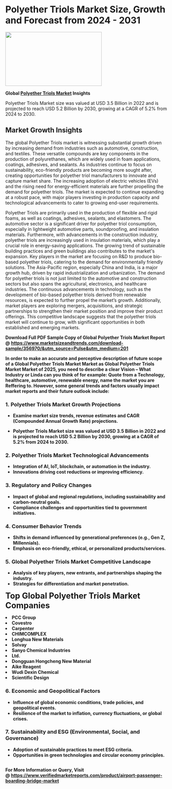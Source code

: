 <H1>Polyether Triols Market Size, Growth and Forecast from 2024 - 2031</H1><img class="aligncenter size-medium wp-image-584254" src="https://thirdeyenews.in/wp-content/uploads/2024/09/Global-Market-Research-300x168.jpeg" alt="" width="300" height="168" /><p><strong>Global&nbsp;<a href="https://www.marketsizeandtrends.com/download-sample/356970/&amp;utm_source=Pulse&amp;utm_medium=201">Polyether Triols Market</a> Insights</strong></p><p>Polyether Triols Market size was valued at USD 3.5 Billion in 2022 and is projected to reach USD 5.2 Billion by 2030, growing at a CAGR of 5.2% from 2024 to 2030.</p><p><h2>Market Growth Insights</h2> <p>The global Polyether Triols market is witnessing substantial growth driven by increasing demand from industries such as automotive, construction, and textiles. These versatile compounds are key components in the production of polyurethanes, which are widely used in foam applications, coatings, adhesives, and sealants. As industries continue to focus on sustainability, eco-friendly products are becoming more sought after, creating opportunities for polyether triol manufacturers to innovate and capture market share. The increasing adoption of electric vehicles (EVs) and the rising need for energy-efficient materials are further propelling the demand for polyether triols. The market is expected to continue expanding at a robust pace, with major players investing in production capacity and technological advancements to cater to growing end-user requirements.</p> <p><strong></strong></p> <p>Polyether Triols are primarily used in the production of flexible and rigid foams, as well as coatings, adhesives, sealants, and elastomers. The automotive sector is a significant driver for polyether triol consumption, especially in lightweight automotive parts, soundproofing, and insulation materials. Furthermore, with advancements in the construction industry, polyether triols are increasingly used in insulation materials, which play a crucial role in energy-saving applications. The growing trend of sustainable building practices and green buildings also contributes to the market's expansion. Key players in the market are focusing on R&D to produce bio-based polyether triols, catering to the demand for environmentally friendly solutions. The Asia-Pacific region, especially China and India, is a major growth hub, driven by rapid industrialization and urbanization. The demand for polyether triols is not just limited to the automotive and construction sectors but also spans the agricultural, electronics, and healthcare industries. The continuous advancements in technology, such as the development of bio-based polyether triols derived from renewable resources, is expected to further propel the market’s growth. Additionally, market players are exploring mergers, acquisitions, and strategic partnerships to strengthen their market position and improve their product offerings. This competitive landscape suggests that the polyether triols market will continue to grow, with significant opportunities in both established and emerging markets.</p> <p><strong></p><p><span class=""><strong>Download Full PDF Sample Copy of Global Polyether Triols Market Report</strong> @ <a href="https://www.marketsizeandtrends.com/download-sample/356970/&amp;utm_source=Pulse&amp;utm_medium=201" target="_blank">https://www.marketsizeandtrends.com/download-sample/356970/&amp;utm_source=Pulse&amp;utm_medium=201</a></span></p><p>In order to make an accurate and perceptive description of future scope of a Global&nbsp;Polyether Triols Market Market as Global&nbsp;Polyether Triols Market Market of 2025, you need to describe a clear Vision &ndash; What Industry or Linda can you think of for example: Quote from a Technology, healthcare, automotive, renewable energy, name the market you are Reffering to. However, some general trends and factors usually impact market reports and their future outlook include:</p><h3>1.&nbsp;<strong>Polyether Triols Market Growth Projections</strong></h3><ul><li>Examine market size trends, revenue estimates and CAGR (Compounded Annual Growth Rate) projections.</li><li><p>Polyether Triols Market size was valued at USD 3.5 Billion in 2022 and is projected to reach USD 5.2 Billion by 2030, growing at a CAGR of 5.2% from 2024 to 2030.</p></li></ul><h3>2.&nbsp;<strong>Polyether Triols Market Technological Advancements</strong></h3><ul><li>Integration of AI, IoT, blockchain, or automation in the industry.</li><li>Innovations driving cost reductions or improving efficiency.</li></ul><h3>3.&nbsp;<strong>Regulatory and Policy Changes</strong></h3><ul><li>Impact of global and regional regulations, including sustainability and carbon-neutral goals.</li><li>Compliance challenges and opportunities tied to government initiatives.</li></ul><h3>4.&nbsp;<strong>Consumer Behavior Trends</strong></h3><ul><li>Shifts in demand influenced by generational preferences (e.g., Gen Z, Millennials).</li><li>Emphasis on eco-friendly, ethical, or personalized products/services.</li></ul><h3>5.&nbsp;<strong>Global Polyether Triols Market Competitive Landscape</strong></h3><ul><li>Analysis of key players, new entrants, and partnerships shaping the industry.</li><li>Strategies for differentiation and market penetration.</li></ul><p data-pm-slice="1 1 []"><span style="color: inherit; font-family: inherit; font-size: 25px;">Top Global Polyether Triols Market Companies</span></p><div class="" data-test-id=""><p><li>PCC Group</li><li> Covestro</li><li> Carpenter</li><li> CHIMCOMPLEX</li><li> Longhua New Materials</li><li> Solvay</li><li> Sanyo Chemical Industries</li><li> Ltd.</li><li> Dongguan Hongcheng New Material</li><li> Aike Reagent</li><li> Wudi Dexin Chemical</li><li> Scientific Design</li></p></div><h3>6.&nbsp;<strong>Economic and Geopolitical Factors</strong></h3><ul><li>Influence of global economic conditions, trade policies, and geopolitical events.</li><li>Resilience of the market to inflation, currency fluctuations, or global crises.</li></ul><h3>7.&nbsp;<strong>Sustainability and ESG (Environmental, Social, and Governance)</strong></h3><ul><li>Adoption of sustainable practices to meet ESG criteria.</li><li>Opportunities in green technologies and circular economy principles.</li></ul><h2><strong style="font-size: 14px;">For More Information or Query, Visit @&nbsp;</strong><a style="background-color: #ffffff; font-size: 14px;" href="https://www.marketsizeandtrends.com/report/polyether-triols-market/" target="_blank">https://www.verifiedmarketreports.com/product/airport-passenger-boarding-bridge-market</a></h2>